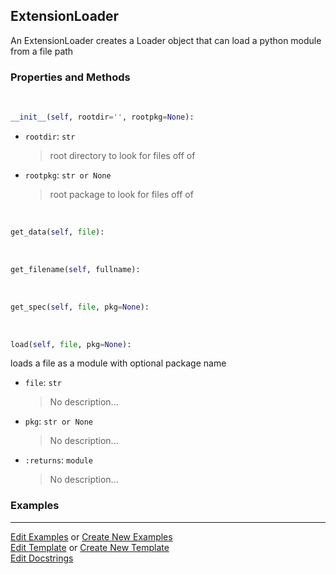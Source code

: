 ## <a id="McUtils.Misc.ExtensionLoader.ExtensionLoader">ExtensionLoader</a>
An ExtensionLoader creates a Loader object that can load a python module from a file path

### Properties and Methods
<a id="McUtils.Misc.ExtensionLoader.ExtensionLoader.__init__" class="docs-object-method">&nbsp;</a>
```python
__init__(self, rootdir='', rootpkg=None): 
```

- `rootdir`: `str`
    >root directory to look for files off of
- `rootpkg`: `str or None`
    >root package to look for files off of

<a id="McUtils.Misc.ExtensionLoader.ExtensionLoader.get_data" class="docs-object-method">&nbsp;</a>
```python
get_data(self, file): 
```

<a id="McUtils.Misc.ExtensionLoader.ExtensionLoader.get_filename" class="docs-object-method">&nbsp;</a>
```python
get_filename(self, fullname): 
```

<a id="McUtils.Misc.ExtensionLoader.ExtensionLoader.get_spec" class="docs-object-method">&nbsp;</a>
```python
get_spec(self, file, pkg=None): 
```

<a id="McUtils.Misc.ExtensionLoader.ExtensionLoader.load" class="docs-object-method">&nbsp;</a>
```python
load(self, file, pkg=None): 
```
loads a file as a module with optional package name
- `file`: `str`
    >No description...
- `pkg`: `str or None`
    >No description...
- `:returns`: `module`
    >No description...

### Examples


___

[Edit Examples](https://github.com/McCoyGroup/References/edit/gh-pages/Documentation/examples/McUtils/Misc/ExtensionLoader/ExtensionLoader.md) or 
[Create New Examples](https://github.com/McCoyGroup/References/new/gh-pages/?filename=Documentation/examples/McUtils/Misc/ExtensionLoader/ExtensionLoader.md) <br/>
[Edit Template](https://github.com/McCoyGroup/References/edit/gh-pages/Documentation/templates/McUtils/Misc/ExtensionLoader/ExtensionLoader.md) or 
[Create New Template](https://github.com/McCoyGroup/References/new/gh-pages/?filename=Documentation/templates/McUtils/Misc/ExtensionLoader/ExtensionLoader.md) <br/>
[Edit Docstrings](https://github.com/McCoyGroup/McUtils/edit/master/Misc/ExtensionLoader.py?message=Update%20Docs)